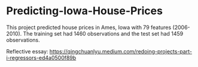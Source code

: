 # Predicting-Iowa-House-Prices
This project predicted house prices in Ames, Iowa with 79 features (2006-2010). The training set had 1460 observations and the test set had 1459 observations.

Reflective essay: https://qingchuanlyu.medium.com/redoing-projects-part-i-regressors-ed4a0500f89b
